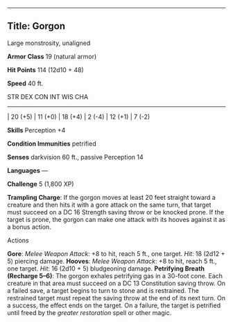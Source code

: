 -------------------------
Title: Gorgon
-------------------------


Large monstrosity, unaligned

**Armor Class** 19 (natural armor)

**Hit Points** 114 (12d10 + 48)

**Speed** 40 ft.

  STR       DEX       CON       INT      WIS       CHA
  --------- --------- --------- -------- --------- --------
  | 20 (+5)   | 11 (+0)   | 18 (+4)   | 2 (-4)   | 12 (+1)   | 7 (-2)

**Skills** Perception +4

**Condition Immunities** petrified

**Senses** darkvision 60 ft., passive Perception 14

**Languages** —

**Challenge** 5 (1,800 XP)


**Trampling Charge**: If the gorgon moves at least 20 feet straight
    toward a creature and then hits it with a gore attack on the same
    turn, that target must succeed on a DC 16 Strength saving throw or
    be knocked prone. If the target is prone, the gorgon can make one
    attack with its hooves against it as a bonus action.


Actions

**Gore**: *Melee Weapon Attack*: +8 to hit, reach 5 ft., one target.
    *Hit*: 18 (2d12 + 5) piercing damage.
**Hooves**: *Melee Weapon Attack*: +8 to hit, reach 5 ft.,
    one target. *Hit*: 16 (2d10 + 5) bludgeoning damage.
**Petrifying Breath (Recharge 5–6)**: The gorgon exhales petrifying
    gas in a 30-foot cone. Each creature in that area must succeed on a
    DC 13 Constitution saving throw. On a failed save, a target begins
    to turn to stone and is restrained. The restrained target must
    repeat the saving throw at the end of its next turn. On a success,
    the effect ends on the target. On a failure, the target is petrified
    until freed by the *greater restoration* spell or other magic.

